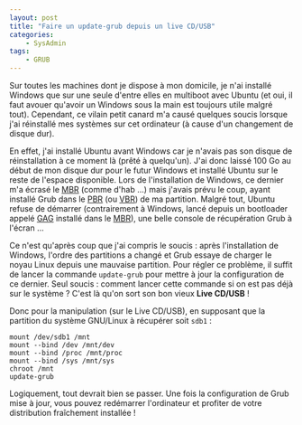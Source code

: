 ```yaml
---
layout: post
title: "Faire un update-grub depuis un live CD/USB"
categories:
    - SysAdmin
tags:
    - GRUB
---
```

Sur toutes les machines dont je dispose à mon domicile, je n'ai installé Windows que sur une seule d'entre elles en multiboot avec Ubuntu (et oui, il faut avouer qu'avoir un Windows sous la main est toujours utile malgré tout). Cependant, ce vilain petit canard m'a causé quelques soucis lorsque j'ai réinstallé mes systèmes sur cet ordinateur (à cause d'un changement de disque dur).

En effet, j'ai installé Ubuntu avant Windows car je n'avais pas son disque de réinstallation à ce moment là (prêté à quelqu'un). J'ai donc laissé 100 Go au début de mon disque dur pour le futur Windows et installé Ubuntu sur le reste de l'espace disponible. Lors de l'installation de Windows, ce dernier m'a écrasé le [MBR][MBR] (comme d'hab ...) mais j'avais prévu le coup, ayant installé Grub dans le [PBR][VBR] (ou [VBR][VBR]) de ma partition. Malgré tout, Ubuntu refuse de démarrer (contrairement à Windows, lancé depuis un bootloader appelé [GAG][GAG] installé dans le [MBR][MBR]), une belle console de récupération Grub à l'écran ...

<!--more-->

Ce n'est qu'après coup que j'ai compris le soucis : après l'installation de Windows, l'ordre des partitions a changé et Grub essaye de charger le noyau Linux depuis une mauvaise partition. Pour régler ce problème, il suffit de lancer la commande `update-grub` pour mettre à jour la configuration de ce dernier. Seul soucis : comment lancer cette commande si on est pas déjà sur le système ? C'est là qu'on sort son bon vieux **Live CD/USB** !

Donc pour la manipulation (sur le Live CD/USB), en supposant que la partition du système GNU/Linux à récupérer soit `sdb1` :

	mount /dev/sdb1 /mnt
	mount --bind /dev /mnt/dev
	mount --bind /proc /mnt/proc
	mount --bind /sys /mnt/sys
	chroot /mnt
	update-grub

Logiquement, tout devrait bien se passer. Une fois la configuration de Grub mise à jour, vous pouvez redémarrer l'ordinateur et profiter de votre distribution fraîchement installée !

[MBR]: https://en.wikipedia.org/wiki/Master_boot_record
[VBR]: https://en.wikipedia.org/wiki/Volume_boot_record
[GAG]: http://gag.sourceforge.net/
